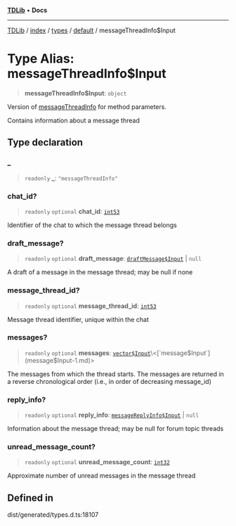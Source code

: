 [**TDLib**](../../../../../../README.md) • **Docs**

***

[TDLib](../../../../../../modules.md) / [index](../../../../../README.md) / [types](../../../README.md) / [default](../README.md) / messageThreadInfo$Input

# Type Alias: messageThreadInfo$Input

> **messageThreadInfo$Input**: `object`

Version of [messageThreadInfo](messageThreadInfo-1.md) for method parameters.

Contains information about a message thread

## Type declaration

### \_

> `readonly` **\_**: `"messageThreadInfo"`

### chat\_id?

> `readonly` `optional` **chat\_id**: [`int53`](int53-1.md)

Identifier of the chat to which the message thread belongs

### draft\_message?

> `readonly` `optional` **draft\_message**: [`draftMessage$Input`](draftMessage$Input-1.md) \| `null`

A draft of a message in the message thread; may be null if none

### message\_thread\_id?

> `readonly` `optional` **message\_thread\_id**: [`int53`](int53-1.md)

Message thread identifier, unique within the chat

### messages?

> `readonly` `optional` **messages**: [`vector$Input`](vector$Input.md)\<[`message$Input`](message$Input-1.md)\>

The messages from which the thread starts. The messages are returned in a reverse chronological order (i.e., in order of decreasing message_id)

### reply\_info?

> `readonly` `optional` **reply\_info**: [`messageReplyInfo$Input`](messageReplyInfo$Input-1.md) \| `null`

Information about the message thread; may be null for forum topic threads

### unread\_message\_count?

> `readonly` `optional` **unread\_message\_count**: [`int32`](int32-1.md)

Approximate number of unread messages in the message thread

## Defined in

dist/generated/types.d.ts:18107
